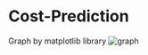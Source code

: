 # Cost-Prediction
Graph by matplotlib library
![graph](https://user-images.githubusercontent.com/48696824/98301512-17129e00-1fe5-11eb-88bb-c392b48a613b.PNG)
